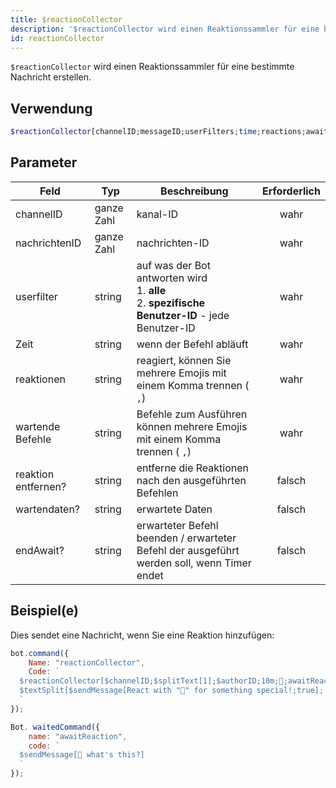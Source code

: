 ```yaml
---
title: $reactionCollector
description: '$reactionCollector wird einen Reaktionssammler für eine bestimmte Nachricht erstellen.'
id: reactionCollector
---
```


`$reactionCollector` wird einen Reaktionssammler für eine bestimmte Nachricht erstellen.

## Verwendung

```php
$reactionCollector[channelID;messageID;userFilters;time;reactions;awaitedCommands;removeReaction?;awaitData?;endAwait?]
```

## Parameter

| Feld                | Typ        | Beschreibung                                                                                                           | Erforderlich |
| ------------------- | ---------- | ---------------------------------------------------------------------------------------------------------------------- |:------------:|
| channelID           | ganze Zahl | kanal-ID                                                                                                               |     wahr     |
| nachrichtenID       | ganze Zahl | nachrichten-ID                                                                                                         |     wahr     |
| userfilter          | string     | auf was der Bot antworten wird <br /> 1. **alle** <br /> 2. **spezifische Benutzer-ID** - jede Benutzer-ID |     wahr     |
| Zeit                | string     | wenn der Befehl abläuft                                                                                                |     wahr     |
| reaktionen          | string     | reagiert, können Sie mehrere Emojis mit einem Komma trennen ( `,`)                                                     |     wahr     |
| wartende Befehle    | string     | Befehle zum Ausführen können mehrere Emojis mit einem Komma trennen ( `,`)                                             |     wahr     |
| reaktion entfernen? | string     | entferne die Reaktionen nach den ausgeführten Befehlen                                                                 |    falsch    |
| wartendaten?        | string     | erwartete Daten                                                                                                        |    falsch    |
| endAwait?           | string     | erwarteter Befehl beenden / erwarteter Befehl der ausgeführt werden soll, wenn Timer endet                             |    falsch    |

## Beispiel(e)

Dies sendet eine Nachricht, wenn Sie eine Reaktion hinzufügen:

```js
bot.command({
    Name: "reactionCollector",
    Code: `
  $reactionCollector[$channelID;$splitText[1];$authorID;10m;👀;awaitReaction;;;true]
  $textSplit[$sendMessage[React with "👀" for something special!;true]; ]
  `
});

Bot. waitedCommand({
    name: "awaitReaction",
    code: `
  $sendMessage[👀 what's this?]
  `
});
```

